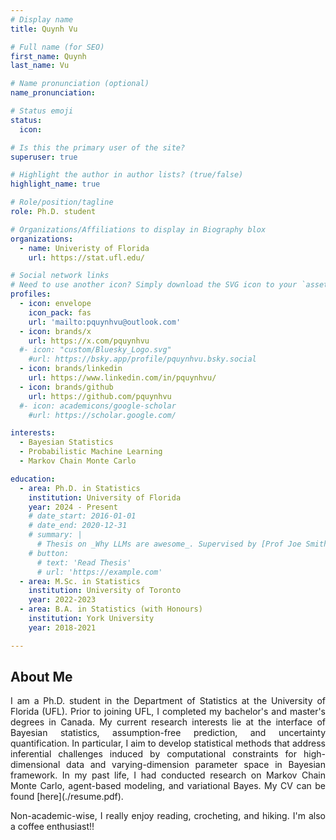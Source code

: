 ```yaml
---
# Display name
title: Quynh Vu

# Full name (for SEO)
first_name: Quynh
last_name: Vu

# Name pronunciation (optional)
name_pronunciation: 

# Status emoji
status:
  icon:

# Is this the primary user of the site?
superuser: true

# Highlight the author in author lists? (true/false)
highlight_name: true

# Role/position/tagline
role: Ph.D. student

# Organizations/Affiliations to display in Biography blox
organizations:
  - name: Univeristy of Florida
    url: https://stat.ufl.edu/

# Social network links
# Need to use another icon? Simply download the SVG icon to your `assets/media/icons/` folder.
profiles:
  - icon: envelope
    icon_pack: fas
    url: 'mailto:pquynhvu@outlook.com'
  - icon: brands/x
    url: https://x.com/pquynhvu
  #- icon: "custom/Bluesky_Logo.svg"
    #url: https://bsky.app/profile/pquynhvu.bsky.social
  - icon: brands/linkedin
    url: https://www.linkedin.com/in/pquynhvu/
  - icon: brands/github
    url: https://github.com/pquynhvu
  #- icon: academicons/google-scholar
    #url: https://scholar.google.com/

interests:
  - Bayesian Statistics 
  - Probabilistic Machine Learning
  - Markov Chain Monte Carlo

education:
  - area: Ph.D. in Statistics 
    institution: University of Florida
    year: 2024 - Present
    # date_start: 2016-01-01
    # date_end: 2020-12-31
    # summary: |
      # Thesis on _Why LLMs are awesome_. Supervised by [Prof Joe Smith](https://example.com). Presented papers at 5 IEEE conferences with the contributions being published in 2 Springer journals.
    # button:
      # text: 'Read Thesis'
      # url: 'https://example.com'
  - area: M.Sc. in Statistics
    institution: University of Toronto
    year: 2022-2023
  - area: B.A. in Statistics (with Honours)
    institution: York University
    year: 2018-2021

---
```


## About Me

<body>
  <p align="justify">
    I am a Ph.D. student in the Department of Statistics at the University of Florida (UFL). Prior to 
    joining UFL, I completed my bachelor's and master's degrees in Canada. My current research interests 
    lie at the interface of Bayesian statistics, assumption-free prediction, and uncertainty quantification. 
    In particular, I aim to develop statistical methods that address inferential challenges induced by 
    computational constraints for high-dimensional data and varying-dimension parameter space in Bayesian 
    framework. In my past life, I had conducted research on Markov Chain Monte Carlo, agent-based modeling, 
    and variational Bayes. My CV can be found [here](./resume.pdf).
  </p>

  <p align="justify">
    Non-academic-wise, I really enjoy reading, crocheting, and hiking. I'm also a coffee enthusiast!!
  </p>
</body>
